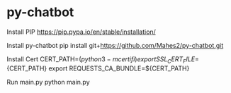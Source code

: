 # py-chatbot
 
Install PIP
https://pip.pypa.io/en/stable/installation/

Install py-chatbot
pip install git+https://github.com/Mahes2/py-chatbot.git

Install Cert
CERT_PATH=$(python3 -m certifi)
export SSL_CERT_FILE=${CERT_PATH}
export REQUESTS_CA_BUNDLE=${CERT_PATH}

Run main.py
python main.py